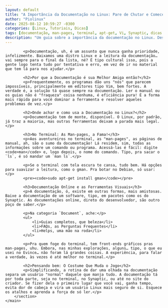 ```yaml
---
layout: default
title: "A Importância da Documentação no Linux: Pare de Chutar e Comece a Ler!"
author: "Piolinux"
date: 2025-08-12 10:59:27 -0300
categories: [Linux, Tutoriais, Dicas]
tags: [documentação, man-pages, terminal, apt-get, Vi, Synaptic, dicas Linux]
description: "Um guia sobre a importância da documentação no Linux. Descubra como as man-pages e outras ferramentas podem transformar a sua experiência e economizar tempo."
---
```


<main>
        <section class="post-content">
            
            
            <p>Documentação, uh, é um assunto que nunca ganha prioridade, infelizmente. Baixamos uma distro Linux e a leitura da documentação… vai sempre para o final da lista, né? É tipo cultural isso, pois a gente logo tenta tudo por tentativa e erro, em vez de ir no material que tem lá para nos ajudar.</p>
            
            <h2>Por que a Documentação é sua Melhor Amiga então?</h2>
            <p>Frequentemente, os programas dão uns "nós" que parecem impossíveis, principalmente em editores tipo Vim, bem fortes. A verdade é, a solução tá quase sempre na documentação. Ler o manual ou os guias não é "fraqueza" coisa nenhuma, é eficiência pura! É a forma mais rápida para você dominar a ferramenta e resolver aqueles problemas de vez.</p>
            
            <h2>Onde achar e como usa a Documentação no Linux?</h2>
            <p>Documentação tem de monte, disponível. O Linux, por padrão, já traz a maioria, mas outras ferramentas deixam a parada mais legal.</p>
            
            <h3>No Terminal: As Man-pages, a Fama!</h3>
            <p>Aos aventureiros no terminal, as "man-pages", as páginas de manual, ah, são o sumo da documentação! Lá residem, sim, todas as informações sobre um comando ou programa. Acessá-las é fácil: digite <code>man</code> e, logo depois, o nome do comando. Tipo, pra sacar o `ls`, é só mandar um `man ls`.</p>
            
            <p>Se o terminal com tela escura te cansa, tudo bem. Há opções para suavizar a leitura, como o gman. Pra botar no Debian, só usar:</p>
            <pre><code>sudo apt-get install gman</code></pre>
            
            <h3>Documentação Online e as Ferramentas Visuais</h3>
            <p>A documentação, ó, existe em outras formas, mais amistosas. Baixe a documentação de um software, tipo, em pacotes como os do Synaptic. As documentações online, direto do desenvolvedor, são outro poço de saber.</p>
            
            <p>Na categoria `Document`, ache:</p>
            <ul>
                <li>Guias completos, que beleza</li>
                <li>FAQs, as Perguntas Frequentes</li>
                <li>Helps, uma mão na roda</li>
            </ul>
            
            <p>Pra quem foge do terminal, tem front-ends gráficos pras man-pages, uhu. Embora, nas minhas explorações, alguns… tipo, o que eu usei no Evince… não foram lá grandes coisas. A experiência, para falar a verdade, às vezes é até melhor no terminal.</p>
            
            <h2>Pensando bem: O Costume Que Muda o Jogo</h2>
            <p>Simplificando, a rotina de dar uma olhada na documentação separa um usuário "normal" daquele que manja tudo. A documentação tá por toda parte, seja no terminal, no Synaptic, ou até no site do criador. Se fizer dela o primeiro lugar que você vai, ganha tempo, evita dor de cabeça e vira um usuário Linux mais seguro de si. Esquece os atalhos e aprenda a força de só ler.</p>
        </section>
    </main>
